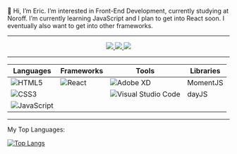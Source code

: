 :wave: Hi, I’m Eric. I’m interested in Front-End Development, currently studying at Noroff. I’m currently learning JavaScript and I plan to get into React soon. I eventually also want to get into other frameworks.

---

<div align="center">
  <a href="https://www.linkedin.com/in/eric-pretzinger-0753551a4/">
    <img src="https://img.shields.io/badge/linkedin-%230077B5.svg?style=for-the-badge&logo=linkedin&logoColor=white" />
  </a>
  <a href="https://discordapp.com/channels/@me/210403855442247680">
    <img src="https://img.shields.io/badge/%3CpretzL0001%3E-%237289DA.svg?style=for-the-badge&logo=discord&logoColor=white" />
  </a>
  <a href="mailto:ericpretzinger@gmail.com">
    <img src="https://img.shields.io/badge/Gmail-D14836?style=for-the-badge&logo=gmail&logoColor=white" />
  </a>
</div>

---

| Languages | Frameworks | Tools | Libraries |
|-----------|------------|-------|-----------|
|![HTML5](https://img.shields.io/badge/html5-%23E34F26.svg?style=for-the-badge&logo=html5&logoColor=white)|![React](https://img.shields.io/badge/react-%2320232a.svg?style=for-the-badge&logo=react&logoColor=%2361DAFB)|![Adobe XD](https://img.shields.io/badge/Adobe%20XD-470137?style=for-the-badge&logo=Adobe%20XD&logoColor=#FF61F6)| MomentJS |
|![CSS3](https://img.shields.io/badge/css3-%231572B6.svg?style=for-the-badge&logo=css3&logoColor=white)| |![Visual Studio Code](https://img.shields.io/badge/Visual%20Studio%20Code-0078d7.svg?style=for-the-badge&logo=visual-studio-code&logoColor=white)| dayJS |
|![JavaScript](https://img.shields.io/badge/javascript-%23323330.svg?style=for-the-badge&logo=javascript&logoColor=%23F7DF1E)|

---

My Top Languages:

[![Top Langs](https://github-readme-stats.vercel.app/api/top-langs/?username=pretzL&layout=compact)](https://github.com/pretzL/github-readme-stats)

<!---
pretzL/pretzL is a ✨ special ✨ repository because its `README.md` (this file) appears on your GitHub profile.
You can click the Preview link to take a look at your changes.
--->
